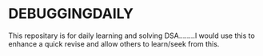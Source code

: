 # DEBUGGINGDAILY
This repositary is for daily learning and solving DSA........I would use this to enhance a quick revise and allow others to learn/seek from this.
